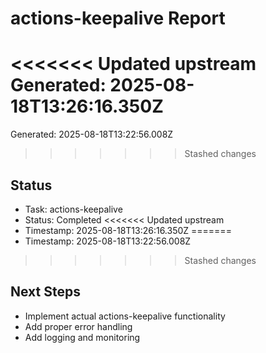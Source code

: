 # actions-keepalive Report

<<<<<<< Updated upstream
Generated: 2025-08-18T13:26:16.350Z
=======
Generated: 2025-08-18T13:22:56.008Z
>>>>>>> Stashed changes

## Status
- Task: actions-keepalive
- Status: Completed
<<<<<<< Updated upstream
- Timestamp: 2025-08-18T13:26:16.350Z
=======
- Timestamp: 2025-08-18T13:22:56.008Z
>>>>>>> Stashed changes

## Next Steps
- Implement actual actions-keepalive functionality
- Add proper error handling
- Add logging and monitoring
